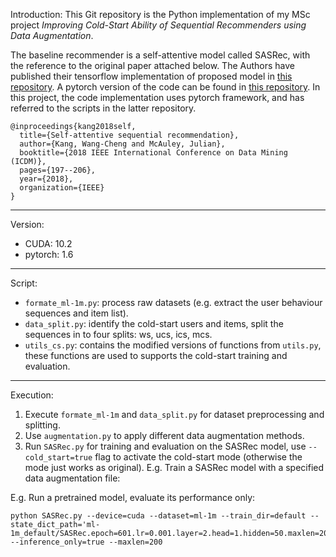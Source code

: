 Introduction:
This Git repository is the Python implementation of my MSc project *Improving Cold-Start Ability of Sequential Recommenders using Data Augmentation*.

The baseline recommender is a self-attentive model called SASRec, with the reference to the original paper attached below.
The Authors have published their tensorflow implementation of proposed model in [this repository](https://github.com/kang205/SASRec).
A pytorch version of the code can be found in [this repository](https://github.com/pmixer/SASRec.pytorch).
In this project, the code implementation uses pytorch framework, and has referred to the scripts in the latter repository.

```
@inproceedings{kang2018self,
  title={Self-attentive sequential recommendation},
  author={Kang, Wang-Cheng and McAuley, Julian},
  booktitle={2018 IEEE International Conference on Data Mining (ICDM)},
  pages={197--206},
  year={2018},
  organization={IEEE}
}
```

---

Version:
- CUDA: 10.2
- pytorch: 1.6

---

Script:
- `formate_ml-1m.py`: process raw datasets (e.g. extract the user behaviour sequences and item list).
- `data_split.py`: identify the cold-start users and items, split the sequences in to four splits: ws, ucs, ics, mcs.
- `utils_cs.py`: contains the modified versions of functions from `utils.py`, these functions are used to supports the cold-start training and evaluation.
---

Execution:
1. Execute `formate_ml-1m` and `data_split.py` for dataset preprocessing and splitting. 
2. Use `augmentation.py` to apply different data augmentation methods.
3. Run `SASRec.py` for training and evaluation on the SASRec model, use `--cold_start=true` flag to activate the cold-start mode (otherwise the mode just works as original).
E.g. Train a SASRec model with a specified data augmentation file:

E.g. Run a pretrained model, evaluate its performance only:
```
python SASRec.py --device=cuda --dataset=ml-1m --train_dir=default --state_dict_path='ml-1m_default/SASRec.epoch=601.lr=0.001.layer=2.head=1.hidden=50.maxlen=200.pth' --inference_only=true --maxlen=200

```

